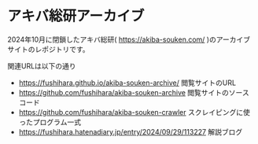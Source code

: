 # アキバ総研アーカイブ
2024年10月に閉鎖したアキバ総研( https://akiba-souken.com/ )のアーカイブサイトのレポジトリです。

関連URLは以下の通り
- https://fushihara.github.io/akiba-souken-archive/ 閲覧サイトのURL
- https://github.com/fushihara/akiba-souken-archive 閲覧サイトのソースコード
- https://github.com/fushihara/akiba-souken-crawler スクレイピングに使ったプログラム一式
- https://fushihara.hatenadiary.jp/entry/2024/09/29/113227 解説ブログ
